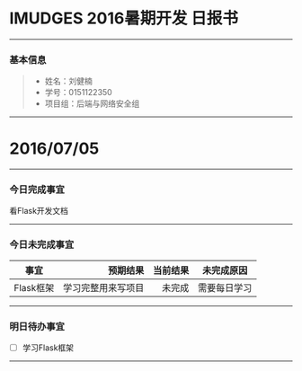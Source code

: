 # IMUDGES 2016暑期开发 日报书

-------


### 基本信息
> * 姓名：刘健楠
> * 学号：0151122350
> * 项目组：后端与网络安全组

-------


# 2016/07/05

-------

### 今日完成事宜
看Flask开发文档

-----
### 今日未完成事宜


| 事宜     |预期结果| 当前结果  | 未完成原因   | 
| --------   | -----:  | -----:  | :----:  |
| Flask框架     | 学习完整用来写项目    | 未完成   | 需要每日学习   | 


------
### 明日待办事宜
- [ ] 学习Flask框架

-------
